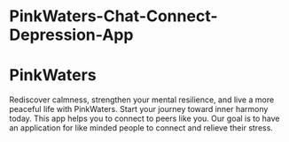 # PinkWaters-Chat-Connect-Depression-App
# PinkWaters
Rediscover calmness, strengthen your mental resilience, and live a more peaceful life with PinkWaters. Start your journey toward inner harmony today. This app helps you to connect to peers like you. Our goal is to have an application for like minded people to connect and relieve their stress.
